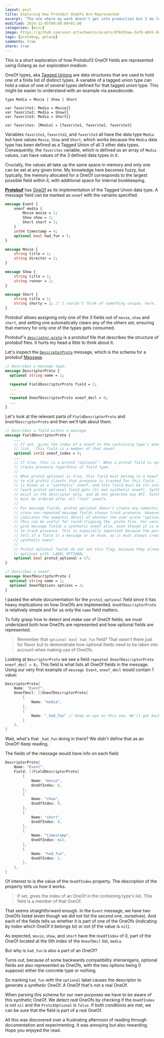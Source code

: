 ```yaml
---
layout: post
title: Exploring How Protobuf OneOfs Are Represented
excerpt: "The one where my work doesn't get into production but I do learn something from it."
modified: 2024-12-05T00:00:00+01:00
categories: [misc]
image: https://github.com/user-attachments/assets/0f6d39aa-3af9-4691-8e6c-f17b8a84ac00
tags: [protobug, golang]
comments: true
share: true
---
```


This is a short exploration of how Protobuf3 OneOf fields are represented using Golang as our exploration medium.

OneOf types, aka [Tagged Unions](https://en.wikipedia.org/wiki/Tagged_union) are data structures that are used to hold one of a finite list of distinct types. A variable of a tagged union type can hold a value of one of several types defined for that tagged union type. This might be easier to understand with an example via pseudocode.

```
type Media = Movie | Show | Short

var favorite1: Media = Movie{}
var favorite2: Media = Show{}
var favorite3: Media = Short{}

var favorites: [Media] = [favorite1, favorite2, favorite3]
```

Variables `favorite1`, `favorite2`, and `favorite3` all have the data type `Media` but have values `Movie`, `Show` and `Short`, which works because the `Media` data type has been defined as a Tagged Union of all 3 other data types. Consequently, the `favorites` variable, which is defined as an array of `Media` values, can have values of the 3 defined data types in it.

Crucially, the values all take up the same space in memory and only one can be set at any given time. My knowledge here becomes fuzzy, but typically, the memory allocated for a OneOf corresponds to the largest possible field within it, with additional space for internal bookkeeping.

[**Protobuf**](https://protobuf.dev/) has [OneOf](https://protobuf.dev/programming-guides/proto3/#oneof) as its implementation of the Tagged Union data type. A message field can be marked as `oneof` with the variants specified.

```protobuf
message Event {
	oneof media {
		Movie movie = 1;
		Show show = 2;
		Short short = 3;
	}
	int64 timestamp = 4;
	optional bool had_fun = 5;
}

message Movie {
	string title = 1;
	string director = 2;
}

message Show {
	string title = 1;
	string runner = 2;
}

message Short {
	string title = 1;
	string shorty = 2; // I couldn't think of something unique, here.
}
```

Protobuf allows assigning only one of the 3 fields out of `movie`, `show` and `short`, and setting one automatically clears any of the others set, ensuring that memory for only one of the types gets consumed.

Protobuf's [`descriptor.proto`](https://github.com/protocolbuffers/protobuf/blob/main/src/google/protobuf/descriptor.proto) is a protobuf file that describes the structure of protobuf files. It hurts my head a little to think about it.

Let's inspect the [`DescriptorProto`](https://github.com/protocolbuffers/protobuf/blob/main/src/google/protobuf/descriptor.proto#L134) message, which is the schema for a protobuf [Message](https://protobuf.dev/programming-guides/proto3/#simple).
```protobuf
// Describes a message type.
message DescriptorProto {
  optional string name = 1;

  repeated FieldDescriptorProto field = 2;
  ...
  ...
  repeated OneofDescriptorProto oneof_decl = 8;
  ...
}
```

Let's look at the relevant parts of `FieldDescriptorProto` and `OneOfDescriptorProto` and then we'll talk about them.

```protobuf
// Describes a field within a message.
message FieldDescriptorProto {
	...
	// If set, gives the index of a oneof in the containing type's oneof_decl
	// list.  This field is a member of that oneof.
	optional int32 oneof_index = 9;
	...
	// If true, this is a proto3 "optional". When a proto3 field is optional, it
	// tracks presence regardless of field type.
	//
	// When proto3_optional is true, this field must belong to a oneof to signal
	// to old proto3 clients that presence is tracked for this field. This oneof
	// is known as a "synthetic" oneof, and this field must be its sole member
	// (each proto3 optional field gets its own synthetic oneof). Synthetic oneofs
	// exist in the descriptor only, and do not generate any API. Synthetic oneofs
	// must be ordered after all "real" oneofs.
	//
	// For message fields, proto3_optional doesn't create any semantic change,
	// since non-repeated message fields always track presence. However it still
	// indicates the semantic detail of whether the user wrote "optional" or not.
	// This can be useful for round-tripping the .proto file. For consistency we
	// give message fields a synthetic oneof also, even though it is not required
	// to track presence. This is especially important because the parser can't
	// tell if a field is a message or an enum, so it must always create a
	// synthetic oneof.
	//
	// Proto2 optional fields do not set this flag, because they already indicate
	// optional with `LABEL_OPTIONAL`.
	optional bool proto3_optional = 17;
}

// Describes a oneof.
message OneofDescriptorProto {
  optional string name = 1;
  optional OneofOptions options = 2;
}
```

I pasted the whole documentation for the `proto3_optional` field since it has heavy implications on how OneOfs are implemented. `OneOfDescriptorProto` is relatively simple and for us only the `name` field matters.

To fully grasp how to detect and make use of OneOf fields, we must understand both how OneOfs are represented and how optional fields are represented.

> Remember that `optional bool had_fun` field? That wasn't there just for flavor but to demonstrate how optional fields need to be taken into account when making use of OneOfs.

Looking at `DescriptorProto` we see a field `repeated OneofDescriptorProto oneof_decl = 8;`. This field is what lists all OneOf fields in the message. Using our very first example of `message Event`, `oneof_decl` would contain 1 value:

```go
DescriptorProto{
	Name: "Event",
	OneofDecl: []OneofDescriptorProto{
		{
			Name: "media",
		},
		{
			Name: "_had_fun" // Keep an eye on this one. We'll get back to it.
		}
	},
}
```

Wait, what's that `_had_fun` doing in there? We didn't define that as an OneOf! Keep reading.

The fields of the message would have info on each field:

```go
DescriptorProto{
	Name: "Event",
	Field: []FieldDescriptorProto{
		{
			Name: "movie",
			OneOfIndex: 0,
		},
		{
			Name: "show",
			OneOfIndex: 0,
		},
		{
			Name: "short",
			OneOfIndex: 0,
		},
		{
			Name: "timestamp",
			OneOfIndex: nil,
		},
		{
			Name: "had_fun",
			OneOfIndex: 1,
		},
	},
}
```

Of interest to is the value of the `OneOfIndex` property. The description of the property tells us how it works.

> If set, gives the index of an OneOf in the containing type's list. This field is a member of that OneOf.

That seems straightforward enough. In the `Event` message, we have two OneOfs listed (even though we did not list the second one, ourselves). And each of the fields tells us whether it is part of one of the OneOfs (indicating by index which OneOf it belongs to) or not (if the value is `nil`).

As expected, `movie`, `show`, and `short` have the `OneOfIndex` of 0, part of the OneOf located at the 0th index of the `OneofDecl` list, `media`.

But why is `had_fun` is also a part of an OneOf?

Turns out, because of some backwards compatibility shenanigans, optional fields are also represented as OneOfs, with the two options being (I suppose) either the concrete type or nothing.

So marking `had_fun` with the `optional` label causes the descriptor to generate a _synthetic_ OneOf. A OneOf that's not a real OneOf.

When parsing this schema for our own purposes we have to be aware of this synthetic OneOf. We detect _real_ OneOfs by checking if the `OneOfIndex` is not `nil` and the `Proto3Optional` is `false`. If both conditions are met, we can be sure that the field is part of a real OneOf.

All this was discovered over a frustrating afternoon of reading through documentation and experimenting. It was annoying but also rewarding. Hope you enjoyed the read.
